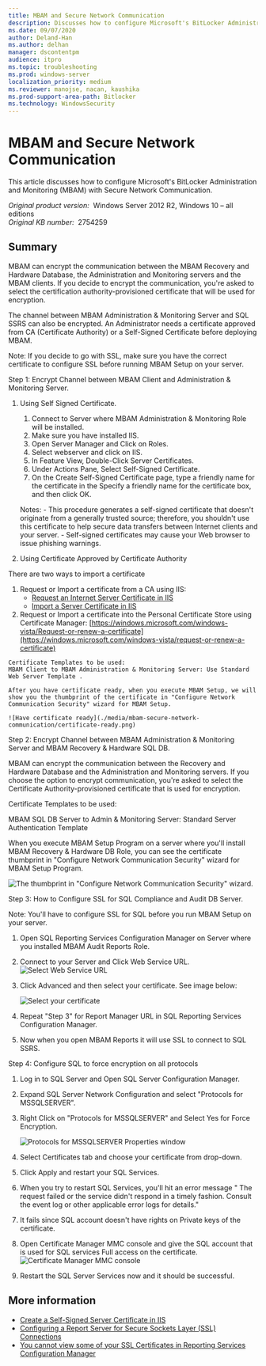```yaml
---
title: MBAM and Secure Network Communication
description: Discusses how to configure Microsoft's BitLocker Administration and Monitoring (MBAM) with Secure Network Communication.
ms.date: 09/07/2020
author: Deland-Han
ms.author: delhan
manager: dscontentpm
audience: itpro
ms.topic: troubleshooting
ms.prod: windows-server
localization_priority: medium
ms.reviewer: manojse, nacan, kaushika
ms.prod-support-area-path: Bitlocker
ms.technology: WindowsSecurity
---
```

# MBAM and Secure Network Communication

This article discusses how to configure Microsoft's BitLocker Administration and Monitoring (MBAM) with Secure Network Communication.

_Original product version:_ &nbsp;Windows Server 2012 R2, Windows 10 – all editions  
_Original KB number:_ &nbsp;2754259

## Summary

MBAM can encrypt the communication between the MBAM Recovery and Hardware Database, the Administration and Monitoring servers and the MBAM clients. If you decide to encrypt the communication, you're asked to select the certification authority-provisioned certificate that will be used for encryption.

The channel between MBAM Administration & Monitoring Server and SQL SSRS can also be encrypted. An Administrator needs a certificate approved from CA (Certificate Authority) or a Self-Signed Certificate before deploying MBAM.

Note: If you decide to go with SSL, make sure you have the correct certificate to configure SSL before running MBAM Setup on your server.

Step 1: Encrypt Channel between MBAM Client and Administration & Monitoring Server. 

1. Using Self Signed Certificate.
      1. Connect to Server where MBAM Administration & Monitoring Role will be installed.
      2. Make sure you have installed IIS.
      3. Open Server Manager and Click on Roles.
      4. Select webserver and click on IIS.
      5. In Feature View, Double-Click Server Certificates.
      6. Under Actions Pane, Select Self-Signed Certificate.
      7. On the Create Self-Signed Certificate page, type a friendly name for the certificate in the Specify a friendly name for the certificate box, and then click OK.
      
      Notes:
       - This procedure generates a self-signed certificate that doesn't originate from a generally trusted source; therefore, you shouldn't use this certificate to help secure data transfers between Internet clients and your server.
       - Self-signed certificates may cause your Web browser to issue phishing warnings.
2. Using Certificate Approved by Certificate Authority 

There are two ways to import a certificate

  1. Request or Import a certificate from a CA using IIS:
      - [Request an Internet Server Certificate in IIS](https://technet.microsoft.com/library/cc732906%28v=ws.10%29.aspx) 
      - [Import a Server Certificate in IIS](https://technet.microsoft.com/library/cc732785%28v=ws.10%29.aspx) 
  2. Request or Import a certificate into the Personal Certificate Store using Certificate Manager:
     [https://windows.microsoft.com/windows-vista/Request-or-renew-a-certificate](https://windows.microsoft.com/windows-vista/request-or-renew-a-certificate) 

    Certificate Templates to be used: 
    MBAM Client to MBAM Administration & Monitoring Server: Use Standard Web Server Template .
    
    After you have certificate ready, when you execute MBAM Setup, we will show you the thumbprint of the certificate in "Configure Network Communication Security" wizard for MBAM Setup.
    
    ![Have certificate ready](./media/mbam-secure-network-communication/certificate-ready.png)

Step 2: Encrypt Channel between MBAM Administration & Monitoring Server and MBAM Recovery & Hardware SQL DB. 

MBAM can encrypt the communication between the Recovery and Hardware Database and the Administration and Monitoring servers. If you choose the option to encrypt communication, you're asked to select the Certificate Authority-provisioned certificate that is used for encryption.

Certificate Templates to be used: 

MBAM SQL DB Server to Admin & Monitoring Server: Standard Server Authentication Template 

When you execute MBAM Setup Program on a server where you'll install MBAM Recovery & Hardware DB Role, you can see the certificate thumbprint in "Configure Network Communication Security" wizard for MBAM Setup Program.

![The thumbprint in "Configure Network Communication Security" wizard.](./media/mbam-secure-network-communication/certificate-thumbprint.png)

Step 3: How to Configure SSL for SQL Compliance and Audit DB Server. 

Note: You'll have to configure SSL for SQL before you run MBAM Setup on your server.

1. Open SQL Reporting Services Configuration Manager on Server where you installed MBAM Audit Reports Role.
2. Connect to your Server and Click Web Service URL.
     ![Select Web Service URL](./media/mbam-secure-network-communication/web-service-url.png)

3. Click Advanced and then select your certificate. See image below:

    ![Select your certificate](./media/mbam-secure-network-communication/select-certificate.png)

4. Repeat "Step 3" for Report Manager URL in SQL Reporting Services Configuration Manager.
5. Now when you open MBAM Reports it will use SSL to connect to SQL SSRS.

Step 4: Configure SQL to force encryption on all protocols 

1. Log in to SQL Server and Open SQL Server Configuration Manager.
2. Expand SQL Server Network Configuration and select "Protocols for MSSQLSERVER".
3. Right Click on "Protocols for MSSQLSERVER" and Select Yes for Force Encryption.

    ![Protocols for MSSQLSERVER Properties window](./media/mbam-secure-network-communication/force-encrypt.jpg)

4. Select Certificates tab and choose your certificate from drop-down.
5. Click Apply and restart your SQL Services.
6. When you try to restart SQL Services, you'll hit an error message " The request failed or the service didn't respond in a timely fashion. Consult the event log or other applicable error logs for details."
7. It fails since SQL account doesn't have rights on Private keys of the certificate.
8. Open Certificate Manager MMC console and give the SQL account that is used for SQL services Full access on the certificate.
    ![Certificate Manager MMC console](./media/mbam-secure-network-communication/sql-per.jpg)

9. Restart the SQL Server Services now and it should be successful.

## More information

- [Create a Self-Signed Server Certificate in IIS](https://technet.microsoft.com/library/cc753127%28v=ws.10%29.aspx) 
- [Configuring a Report Server for Secure Sockets Layer (SSL) Connections](https://msdn.microsoft.com/library/ms345223%28v=sql.105%29.aspx) 
- [You cannot view some of your SSL Certificates in Reporting Services Configuration Manager](https://support.microsoft.com/help/2418246) 
